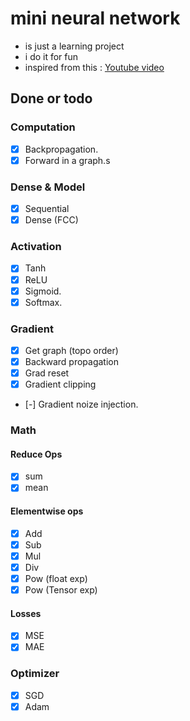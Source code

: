 # mini neural network

- is just a learning project
- i do it for fun
- inspired from this : [Youtube video](https://www.youtube.com/watch?v=VMj-3S1tku0&list=PLAqhIrjkxbuWI23v9cThsA9GvCAUhRvKZ&index=1)

## Done or todo

### Computation

- [x] Backpropagation.
- [x] Forward in a graph.s

### Dense & Model

- [x] Sequential
- [x] Dense (FCC)

### Activation

- [x] Tanh
- [x] ReLU
- [x] Sigmoid.
- [x] Softmax.

### Gradient

- [x] Get graph (topo order)
- [x] Backward propagation
- [x] Grad reset
- [x] Gradient clipping
- [-] Gradient noize injection.

### Math

#### Reduce Ops

- [x] sum
- [x] mean

#### Elementwise ops

- [x] Add
- [x] Sub
- [x] Mul
- [x] Div
- [x] Pow (float exp)
- [x] Pow (Tensor exp)

#### Losses

- [x] MSE
- [x] MAE

### Optimizer

- [x] SGD
- [x] Adam
